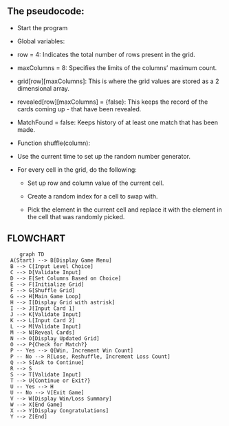    ## The pseudocode: 

* Start the program
 
* Global variables:
  
* row = 4: Indicates the total number of rows present in the grid.
  
* maxColumns = 8: Specifies the limits of the columns’ maximum count.
  
* grid[row][maxColumns]: This is where the grid values are stored as a 2 dimensional array.
  
* revealed[row][maxColumns] = {false}: This keeps the record of the cards coming up - that have been revealed.
  
* MatchFound = false: Keeps history of at least one match that has been made.
  
* Function shuffle(column):
  
* Use the current time to set up the random number generator.
  
* For every cell in the grid, do the following:
 
   - Set up row and column value of the current cell.
   
   - Create a random index for a cell to swap with.
   
   - Pick the element in the current cell and replace it with the element in the cell that was randomly picked.


















## FLOWCHART 

   ``` mermaid 
       graph TD
    A(Start) --> B[Display Game Menu]
    B --> C[Input Level Choice]
    C --> D[Validate Input]
    D --> E[Set Columns Based on Choice]
    E --> F[Initialize Grid]
    F --> G[Shuffle Grid]
    G --> H[Main Game Loop]
    H --> I[Display Grid with astrisk]
    I --> J[Input Card 1]
    J --> K[Validate Input]
    K --> L[Input Card 2]
    L --> M[Validate Input]
    M --> N[Reveal Cards]
    N --> O[Display Updated Grid]
    O --> P{Check for Match?}
    P -- Yes --> Q[Win, Increment Win Count]
    P -- No --> R[Lose, Reshuffle, Increment Loss Count]
    Q --> S[Ask to Continue]
    R --> S
    S --> T[Validate Input]
    T --> U{Continue or Exit?}
    U -- Yes --> H
    U -- No --> V[Exit Game]
    V --> W[Display Win/Loss Summary]
    W --> X[End Game]
    X --> Y[Display Congratulations]
    Y --> Z[End]

